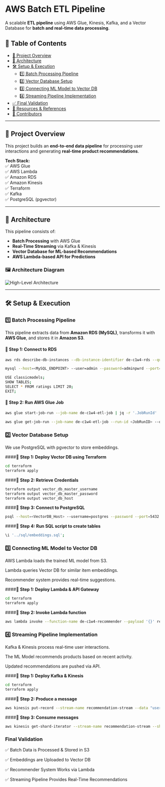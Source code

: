 #  AWS Batch ETL Pipeline  
A scalable **ETL pipeline** using AWS Glue, Kinesis, Kafka, and a Vector Database for **batch and real-time data processing**.

## 📌 Table of Contents  
- [📌 Project Overview](#project-overview)  
- [🎯 Architecture](#architecture)  
- [🛠 Setup & Execution](#setup--execution)  
  - [1️⃣ Batch Processing Pipeline](#1️⃣-batch-processing-pipeline)  
  - [2️⃣ Vector Database Setup](#2️⃣-vector-database-setup)  
  - [3️⃣ Connecting ML Model to Vector DB](#3️⃣-connecting-ml-model-to-vector-db)  
  - [4️⃣ Streaming Pipeline Implementation](#4️⃣-streaming-pipeline-implementation)  
- [✅ Final Validation](#✅-final-validation)  
- [📌 Resources & References](#resources--references)  
- [📌 Contributors](#contributors)  

---

## 📌 Project Overview  
This project builds an **end-to-end data pipeline** for processing user interactions and generating **real-time product recommendations**.

**Tech Stack:**  
✅ AWS Glue  
✅ AWS Lambda  
✅ Amazon RDS  
✅ Amazon Kinesis  
✅ Terraform  
✅ Kafka  
✅ PostgreSQL (pgvector)  

---

## 🎯 Architecture  
This pipeline consists of:  
- **Batch Processing** with AWS Glue  
- **Real-Time Streaming** via Kafka & Kinesis  
- **Vector Database for ML-based Recommendations**  
- **AWS Lambda-based API for Predictions**  

### 🖼 Architecture Diagram  
![High-Level Architecture](diagrams/high_level_architecture.png)  

---

## 🛠 Setup & Execution  

### 1️⃣ Batch Processing Pipeline  
This pipeline extracts data from **Amazon RDS (MySQL)**, transforms it with **AWS Glue**, and stores it in **Amazon S3**.

#### 🔹 **Step 1: Connect to RDS**  
```sh
aws rds describe-db-instances --db-instance-identifier de-c1w4-rds --query "DBInstances[].Endpoint.Address"
```
```sh
mysql --host=<MySQL_ENDPOINT> --user=admin --password=adminpwrd --port=3306
```
```sh
USE classicmodels;
SHOW TABLES;
SELECT * FROM ratings LIMIT 20;
EXIT;
```
#### 🔹 **Step 2: Run AWS Glue Job**
```sh
aws glue start-job-run --job-name de-c1w4-etl-job | jq -r '.JobRunId'
```
```sh
aws glue get-job-run --job-name de-c1w4-etl-job --run-id <JobRunID> --query "JobRun.JobRunState"
```
### 2️⃣ Vector Database Setup
We use PostgreSQL with pgvector to store embeddings.

####🔹 **Step 1: Deploy Vector DB using Terraform**
```sh
cd terraform
terraform apply
```
####🔹 **Step 2: Retrieve Credentials**
```sh
terraform output vector_db_master_username
terraform output vector_db_master_password
terraform output vector_db_host
```
####🔹 **Step 3: Connect to PostgreSQL**
```sh
psql --host=<VectorDB_Host> --username=postgres --password --port=5432
```
####🔹 **Step 4: Run SQL script to create tables**
```sh
\i '../sql/embeddings.sql';
```
### 3️⃣ Connecting ML Model to Vector DB

AWS Lambda loads the trained ML model from S3.

Lambda queries Vector DB for similar item embeddings.

Recommender system provides real-time suggestions.

####🔹 **Step 1: Deploy Lambda & API Gateway**
```sh
cd terraform
terraform apply
```
####🔹 **Step 2: Invoke Lambda function**
```sh
aws lambda invoke --function-name de-c1w4-recommender --payload '{}' response.json
```
### 4️⃣ Streaming Pipeline Implementation
Kafka & Kinesis process real-time user interactions.

The ML Model recommends products based on recent activity.

Updated recommendations are pushed via API.

####🔹 **Step 1: Deploy Kafka & Kinesis**
```sh
cd terraform
terraform apply
```
####🔹 **Step 2: Produce a message**
```sh
aws kinesis put-record --stream-name recommendation-stream --data "user_id=123,item_id=456"
```
####🔹 **Step 3: Consume messages**
```sh
aws kinesis get-shard-iterator --stream-name recommendation-stream --shard-id shardId-000000000000 --shard-iterator-type LATEST
```

### Final Validation


✅ Batch Data is Processed & Stored in S3



✅ Embeddings are Uploaded to Vector DB


✅ Recommender System Works via Lambda


✅ Streaming Pipeline Provides Real-Time Recommendations
